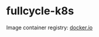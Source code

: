 # fullcycle-k8s

Image container registry: [docker.io](https://hub.docker.com/repository/docker/pirpedro/desafio-go)